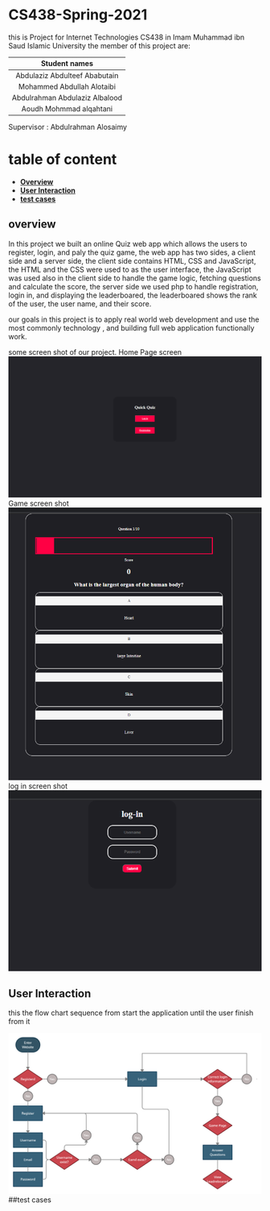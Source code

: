 # CS438-Spring-2021
this is Project for Internet Technologies CS438 in Imam Muhammad ibn Saud Islamic University
the member of this project are: <br> 

|         Student names          |
| :----------------------------: |
| Abdulaziz Abdulteef Ababutain  |
|   Mohammed Abdullah Alotaibi   |
| Abdulrahman Abdulaziz Albalood |
|    Aoudh Mohmmad alqahtani     |

Supervisor : 
Abdulrahman Alosaimy


# table of content
- **[Overview](##overview)**
- **[User Interaction](##User-Interaction)**
- **[test cases](##test-cesses)**



## overview
In this project we built an online Quiz web app which allows the users to register, login, and paly the quiz game, the web app has two sides, a client side and a server side, the client side contains HTML, CSS and JavaScript, the HTML and the CSS were used to as the user interface, the JavaScript was used also in the client side to handle the game logic, fetching questions and calculate the score, the server side we used php to handle registration, login in, and displaying the leaderboared, the leaderboared shows the rank of the user, the user name, and their score.

our goals in this project is to apply real world web development and use the most commonly technology , and building full web application functionally work.

some screen shot of  our project.
Home Page screen
<img src="Photos\HomePage_screanshot.PNG">
Game screen shot 
<img src="Photos\Game_screanshot.PNG">
log in screen shot 
<img src="Photos\LogIn_sreanshot.PNG">

## User Interaction
this the flow chart sequence from start the application until the user finish from it 

<img src="photo/../Photos/FlowChart.png" alt="FlowChart">
##test cases

